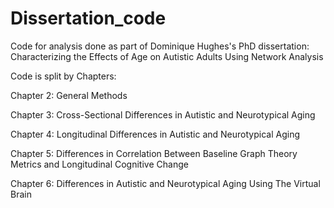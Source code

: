 # Dissertation_code
Code for analysis done as part of Dominique Hughes's PhD dissertation: Characterizing the Effects of Age on Autistic Adults Using Network Analysis

Code is split by Chapters:

Chapter 2: General Methods

Chapter 3: Cross-Sectional Differences in Autistic and Neurotypical Aging

Chapter 4: Longitudinal Differences in Autistic and Neurotypical Aging

Chapter 5: Differences in Correlation Between Baseline Graph Theory Metrics and Longitudinal Cognitive Change

Chapter 6: Differences in Autistic and Neurotypical Aging Using The Virtual Brain
